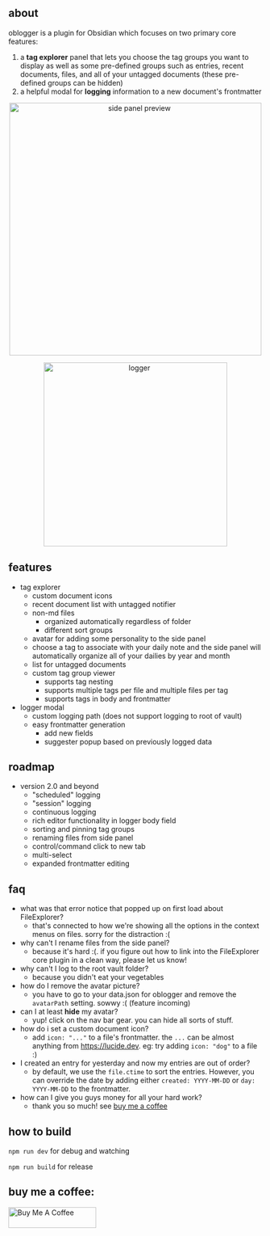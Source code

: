 ## about

oblogger is a plugin for Obsidian which focuses on two primary core features:
1. a **tag explorer** panel that lets you choose the tag groups you want to display as well as some pre-defined groups such as entries, recent documents, files, and all of your untagged documents (these pre-defined groups can be hidden)
2. a helpful modal for **logging** information to a new document's frontmatter

<p align="center">
    <img width="500" alt="side panel preview" src="https://github.com/loftTech/oblogger/assets/1900880/a1bc1817-d2c0-431d-be0f-575bcaf51e57">
</p>
<p align="center">
    <img width="364" alt="logger" src="https://github.com/loftTech/oblogger/assets/1900880/1598da1b-20a0-4eb7-93b6-498abdf5310d">
</p>

## features

- tag explorer
  - custom document icons
  - recent document list with untagged notifier
  - non-md files 
    - organized automatically regardless of folder
    - different sort groups
  - avatar for adding some personality to the side panel
  - choose a tag to associate with your daily note and the side panel will automatically organize all of your dailies by year and month
  - list for untagged documents
  - custom tag group viewer
    - supports tag nesting
    - supports multiple tags per file and multiple files per tag
    - supports tags in body and frontmatter
- logger modal
  - custom logging path (does not support logging to root of vault)
  - easy frontmatter generation
    - add new fields
    - suggester popup based on previously logged data

## roadmap

- version 2.0 and beyond
  - "scheduled" logging
  - "session" logging
  - continuous logging
  - rich editor functionality in logger body field
  - sorting and pinning tag groups
  - renaming files from side panel
  - control/command click to new tab
  - multi-select
  - expanded frontmatter editing

## faq

- what was that error notice that popped up on first load about FileExplorer?
    - that's connected to how we're showing all the options in the context menus on files. sorry for the distraction :(
- why can't I rename files from the side panel?
  - because it's hard :(. if you figure out how to link into the FileExplorer core plugin in a clean way, please let us know!
- why can't I log to the root vault folder?
  - because you didn't eat your vegetables
- how do I remove the avatar picture?
  - you have to go to your data.json for oblogger and remove the `avatarPath` setting. sowwy :( (feature incoming)
- can I at least **hide** my avatar?
  - yup! click on the nav bar gear. you can hide all sorts of stuff.
- how do i set a custom document icon?
  - add `icon: "..."` to a file's frontmatter. the `...` can be almost anything from https://lucide.dev. eg: try adding `icon: "dog"` to a file :)
- I created an entry for yesterday and now my entries are out of order?
  - by default, we use the `file.ctime` to sort the entries. However, you can override the date by adding either `created: YYYY-MM-DD` or `day: YYYY-MM-DD` to the frontmatter.
- how can I give you guys money for all your hard work?
  - thank you so much! see [buy me a coffee](#buy-me-a-coffee)

## how to build

`npm run dev` for debug and watching

`npm run build` for release

## buy me a coffee:

<a href="https://www.buymeacoffee.com/lofttech" target="_blank"><img src="https://cdn.buymeacoffee.com/buttons/default-blue.png" alt="Buy Me A Coffee" height="41" width="174"></a>
